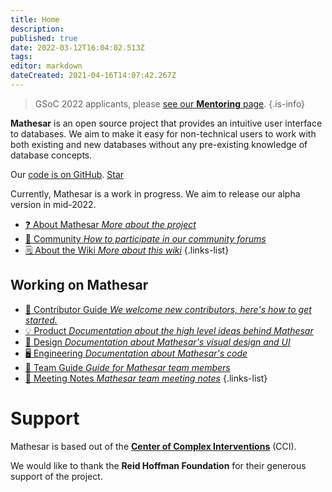 ```yaml
---
title: Home
description: 
published: true
date: 2022-03-12T16:04:02.513Z
tags: 
editor: markdown
dateCreated: 2021-04-16T14:07:42.267Z
---
```


> GSoC 2022 applicants, please [see our **Mentoring** page](/en/community/mentoring).
{.is-info}

**Mathesar** is an open source project that provides an intuitive user interface to databases. We aim to make it easy for non-technical users to work with both existing and new databases without any pre-existing knowledge of database concepts.

Our [code is on GitHub](https://github.com/centerofci/mathesar). <a class="github-button" href="https://github.com/centerofci/mathesar" data-icon="octicon-star" data-size="large" data-show-count="true" aria-label="Star centerofci/mathesar on GitHub">Star</a>

Currently, Mathesar is a work in progress. We aim to release our alpha version in mid-2022.

- [:question: About Mathesar *More about the project*](/product/about)
- [:busts_in_silhouette: Community *How to participate in our community forums*](/community)
- [:spiral_notepad: About the Wiki *More about this wiki*](/about-the-wiki)
{.links-list}

## Working on Mathesar
- [:scroll: Contributor Guide *We welcome new contributors, here's how to get started.*](/community/contributing)
- [:bulb: Product *Documentation about the high level ideas behind Mathesar*](/product)
- [:art: Design *Documentation about Mathesar's visual design and UI*](/design)
- [:desktop_computer: Engineering *Documentation about Mathesar's code*](/engineering)
- [:notebook: Team Guide *Guide for Mathesar team members*](/team/guide)
- [:memo: Meeting Notes *Mathesar team meeting notes*](/meeting-notes)
{.links-list}

# Support
Mathesar is based out of the **[Center of Complex Interventions](https://www.centerofci.org/)** (CCI).

We would like to thank the **Reid Hoffman Foundation** for their generous support of the project.
